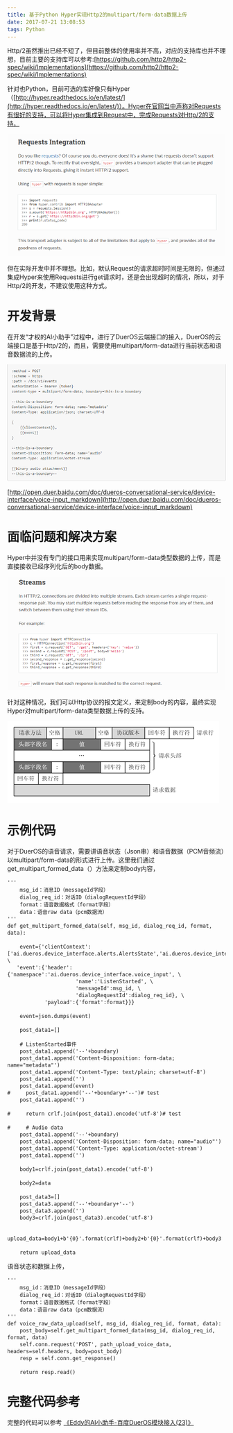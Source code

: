 ```yaml
---
title: 基于Python Hyper实现Http2的multipart/form-data数据上传
date: 2017-07-21 13:08:53
tags: Python
---
```

Http/2虽然推出已经不短了，但目前整体的使用率并不高，对应的支持库也并不理想，目前主要的支持库可以参考:[https://github.com/http2/http2-spec/wiki/Implementations](https://github.com/http2/http2-spec/wiki/Implementations)

针对也Python，目前可选的库好像只有Hyper（[http://hyper.readthedocs.io/en/latest/](http://hyper.readthedocs.io/en/latest/)）。Hyper在官网当中声称对Requests有很好的支持，可以将Hyper集成到Request中，完成Requests对Http/2的支持，

![requests集成hyper](基于Python-Hyper实现Http2的multipart-form-data数据上传/requests集成hyper.png)

但在实际开发中并不理想。比如，默认Request的请求超时时间是无限的，但通过集成Hyper来使用Requests进行get请求时，还是会出现超时的情况，所以，对于Http/2的开发，不建议使用这种方式。

# 开发背景
在开发“才权的AI小助手”过程中，进行了DuerOS云端接口的接入，DuerOS的云端接口是基于Http/2的，而且，需要使用multipart/form-data进行当前状态和语音数据流的上传。

![DuerOS语音状态和数据上传格式](基于Python-Hyper实现Http2的multipart-form-data数据上传/DuerOS语音状态和数据上传格式.png)

[http://open.duer.baidu.com/doc/dueros-conversational-service/device-interface/voice-input_markdown](http://open.duer.baidu.com/doc/dueros-conversational-service/device-interface/voice-input_markdown)

# 面临问题和解决方案
Hyper中并没有专门的接口用来实现multipart/form-data类型数据的上传，而是直接接收已经序列化后的body数据。

![Hyper数据上传](基于Python-Hyper实现Http2的multipart-form-data数据上传/Hyper数据上传.png)

针对这种情况，我们可以Http协议的报文定义，来定制body的内容，最终实现Hyper对multipart/form-data类型数据上传的支持。

![数据报文格式](基于Python-Hyper实现Http2的multipart-form-data数据上传/数据报文格式.png)


# 示例代码

对于DuerOS的语音请求，需要讲语音状态（Json串）和语音数据（PCM音频流）以multipart/form-data的形式进行上传。这里我们通过get_multipart_formed_data（）方法来定制body内容，

    '''
        msg_id：消息ID（messageId字段）
        dialog_req_id：对话ID（dialogRequestId字段）
        format：语音数据格式（format字段）
        data：语音raw data（pcm数据流）
    '''
    def get_multipart_formed_data(self, msg_id, dialog_req_id, format, data):
        
        event={'clientContext':['ai.dueros.device_interface.alerts.AlertsState','ai.dueros.device_interface.audio_player.PlaybackState','ai.dueros.device_interface.speaker_controller.VolumeState','ai.dueros.device_interface.voice_output.SpeechState'], \
       'event':{'header':{'namespace':'ai.dueros.device_interface.voice_input', \
                          'name':'ListenStarted', \
                          'messageId':msg_id, \
                          'dialogRequestId':dialog_req_id}, \
                'payload':{'format':format}}}
        
        event=json.dumps(event)
        
        post_data1=[]
        
        # ListenStarted事件
        post_data1.append('--'+boundary)
        post_data1.append('Content-Disposition: form-data; name="metadata"')
        post_data1.append('Content-Type: text/plain; charset=utf-8')
        post_data1.append('')
        post_data1.append(event)
    #     post_data1.append('--'+boundary+'--')# test
        post_data1.append('')
        
    #     return crlf.join(post_data1).encode('utf-8')# test
        
    #     # Audio data
        post_data1.append('--'+boundary)
        post_data1.append('Content-Disposition: form-data; name="audio"')
        post_data1.append('Content-Type: application/octet-stream')
        post_data1.append('')
         
        body1=crlf.join(post_data1).encode('utf-8')
         
        body2=data
         
        post_data3=[]
        post_data3.append('--'+boundary+'--')
        post_data3.append('')
        body3=crlf.join(post_data3).encode('utf-8')
         
        upload_data=body1+b'{0}'.format(crlf)+body2+b'{0}'.format(crlf)+body3
         
        return upload_data



语音状态和数据上传，

    '''
        msg_id：消息ID（messageId字段）
        dialog_req_id：对话ID（dialogRequestId字段）
        format：语音数据格式（format字段）
        data：语音raw data（pcm数据流）
    '''
    def voice_raw_data_upload(self, msg_id, dialog_req_id, format, data):
        post_body=self.get_multipart_formed_data(msg_id, dialog_req_id, format, data)
        self.conn.request('POST', path_upload_voice_data, headers=self.headers, body=post_body)
        resp = self.conn.get_response()
          
        return resp.read()

# 完整代码参考

完整的代码可以参考
[《Eddy的AI小助手-百度DuerOS模块接入(23)》](https://caiquanliu.github.io/2017/07/21/Eddy%E7%9A%84AI%E5%B0%8F%E5%8A%A9%E6%89%8B-%E7%99%BE%E5%BA%A6DuerOS%E6%A8%A1%E5%9D%97%E6%8E%A5%E5%85%A5-23/)
